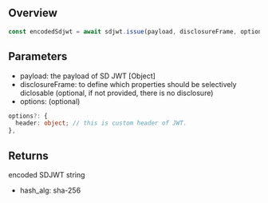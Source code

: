## Overview

```ts
const encodedSdjwt = await sdjwt.issue(payload, disclosureFrame, options);
```

## Parameters

- payload: the payload of SD JWT [Object]
- disclosureFrame: to define which properties should be selectively diclosable (optional, if not provided, there is no disclosure)
- options: (optional)

```ts
options?: {
  header: object; // this is custom header of JWT.
},
```

## Returns

encoded SDJWT string

- hash_alg: sha-256
